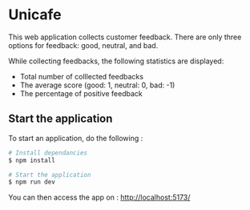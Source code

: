 # Unicafe

This web application collects customer feedback. There are only three options for feedback: good, neutral, and bad.

While collecting feedbacks, the following statistics are displayed:

- Total number of colllected feedbacks
- The average score (good: 1, neutral: 0, bad: -1)
- The percentage of positive feedback

## Start the application

To start an application, do the following :

```bash
# Install dependancies
$ npm install

# Start the application
$ npm run dev
```

You can then access the app on : [http://localhost:5173/](http://localhost:5173/)
